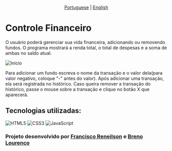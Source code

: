 <p align="center">
  <a href="./README.md">Portuguese</a>
  | 
  <a href="./README_eng.md">English</a>
</p>

<h1>Controle Financeiro</h1>

<p>O usuário poderá gerenciar sua vida financeira, adicionando ou removendo fundos. O programa mostrará a renda total, o total de despesas e a soma de ambas no saldo atual.</p>

<img src="./assets/demo/inicio.png" alt="Início">

<p>Para adicionar um fundo escreva o nome da transação e o valor dela(para valor negativo, coloque "-" antes do valor). Após adicionar uma transação, ela será registrada no histórico. Caso queira remover a transação do histórico, passe o mouse sobre a transação e clique no botão X que aparecerá.</p>

<h2>Tecnologias utilizadas:</h2>
<div style="display: inline_block">
  <img alt="HTML5" src="https://img.shields.io/badge/HTML5-E34F26?style=for-the-badge&logo=html5&logoColor=white">
  <img alt="CSS3" src="https://img.shields.io/badge/CSS3-1572B6?style=for-the-badge&logo=css3&logoColor=white">
  <img alt="JavaScript" src="https://img.shields.io/badge/JavaScript-F7DF1E?style=for-the-badge&logo=javascript&logoColor=black">
</div>

<h3>Projeto desenvolvido por 
  <a href="https://github.com/renehtar">Francisco Reneilson</a> e 
  <a href="https://github.com/breno05s">Breno Lourenço</a>
</h3>